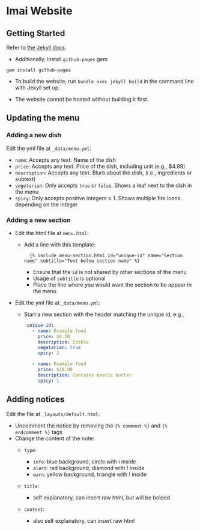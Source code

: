 # Imai Website
## Getting Started
Refer to [the Jekyll docs](https://jekyllrb.com/docs/).

 - Additionally, install `github-pages` gem
  ```
  gem install github-pages
  ```

 - To build the website, run `bundle exec jekyll build` in the command line with Jekyll set up.
 
 - The website cannot be hosted without building it first.

## Updating the menu
### Adding a new dish
Edit the yml file at `_data/menu.yml`:
  - `name`: Accepts any text. Name of the dish
  - `price`: Accepts any text. Price of the dish, including unit (e.g., $4.99)
  - `description`: Accepts any text. Blurb about the dish, (i.e., ingredients or subtext)
  - `vegetarian`: Only accepts `true` or `false`. Shows a leaf next to the dish in the menu
  - `spicy`: Only accepts positive integers ≥ 1. Shows multiple fire icons depending on the integer

### Adding a new section
  - Edit the html file at `menu.html`:
    - Add a line with this template:
      ```liquid
        {% include menu-section.html id="unique-id" name="Section name" subtitle="Text below section name" %}
      ```
      + Ensure that the `id` is not shared by other sections of the menu
      + Usage of `subtitle` is optional
      + Place the line where you would want the section to be appear in the menu

  - Edit the yml file at `_data/menu.yml`:
    - Start a new section with the header matching the unique id, e.g.,
      ```yml
       unique-id:
         - name: Example food
           price: $4.20
           description: Edible
           vegetarian: true
           spicy: 3

         - name: Example food
           price: $10.00
           description: Contains exotic butter
           spicy: 1
       ```


## Adding notices
Edit the file at `_layouts/default.html`:
 - Uncomment the notice by removing the `{% comment %}` and `{% endcomment %}` tags
 - Change the content of the note:
    + `type`:
      * `info`: blue background, circle with i inside
      * `alert`: red background, diamond with ! inside
      * `warn`: yellow background, triangle with ! inside

    + `title`:
      * self explanatory, can insert raw html, but will be bolded

    + `content`:
      * also self explanatory, can insert raw html
